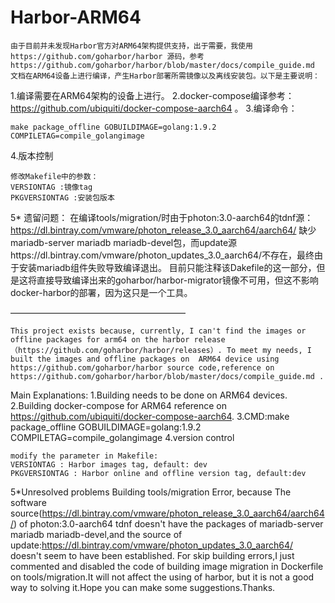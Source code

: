 # Harbor-ARM64
    由于目前并未发现Harbor官方对ARM64架构提供支持，出于需要，我使用https://github.com/goharbor/harbor 源码，参考https://github.com/goharbor/harbor/blob/master/docs/compile_guide.md 文档在ARM64设备上进行编译，产生Harbor部署所需镜像以及离线安装包。以下是主要说明：
1.编译需要在ARM64架构的设备上进行。
2.docker-compose编译参考：https://github.com/ubiquiti/docker-compose-aarch64 。
3.编译命令：
```
make package_offline GOBUILDIMAGE=golang:1.9.2 COMPILETAG=compile_golangimage 

```
4.版本控制
```
修改Makefile中的参数：
VERSIONTAG :镜像tag
PKGVERSIONTAG :安装包版本
```
5* 遗留问题：
   在编译tools/migration/时由于photon:3.0-aarch64的tdnf源：https://dl.bintray.com/vmware/photon_release_3.0_aarch64/aarch64/ 缺少mariadb-server mariadb mariadb-devel包，而update源https://dl.bintray.com/vmware/photon_updates_3.0_aarch64/不存在，最终由于安装mariadb组件失败导致编译退出。
   目前只能注释该Dakefile的这一部分，但是这将直接导致编译出来的goharbor/harbor-migrator镜像不可用，但这不影响docker-harbor的部署，因为这只是一个工具。

————————————————————

    This project exists because, currently, I can't find the images or offline packages for arm64 on the harbor release（https://github.com/goharbor/harbor/releases）. To meet my needs, I built the images and offline packages on  ARM64 device using https://github.com/goharbor/harbor source code,reference on https://github.com/goharbor/harbor/blob/master/docs/compile_guide.md .
Main Explanations:
1.Building needs to be done on ARM64 devices.
2.Building docker-compose for ARM64 reference on https://github.com/ubiquiti/docker-compose-aarch64.
3.CMD:make package_offline GOBUILDIMAGE=golang:1.9.2 COMPILETAG=compile_golangimage
4.version control 
```
modify the parameter in Makefile:
VERSIONTAG : Harbor images tag, default: dev
PKGVERSIONTAG : Harbor online and offline version tag, default:dev
```
5*Unresolved problems
  Building tools/migration Error, because The software source(https://dl.bintray.com/vmware/photon_release_3.0_aarch64/aarch64/) of photon:3.0-aarch64 tdnf doesn't have the packages of mariadb-server mariadb mariadb-devel,and the source of update:https://dl.bintray.com/vmware/photon_updates_3.0_aarch64/ doesn't seem to have been established.
  For skip building errors,I just commented and disabled the code of building image migration in Dockerfile on tools/migration.It will not affect the using of harbor, but it is not a good way to solving it.Hope you can make some suggestions.Thanks.
